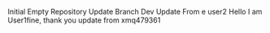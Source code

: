 Initial Empty Repository
Update Branch Dev
Update From e user2
Hello I am User1fine, thank you
update from xmq479361
